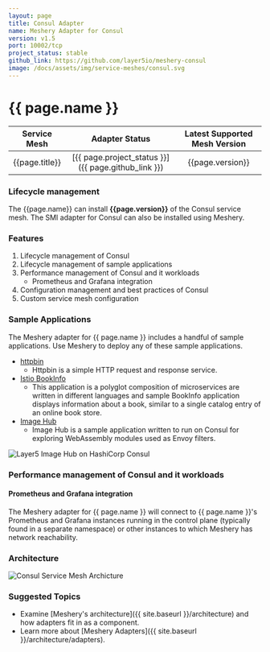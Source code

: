 ```yaml
---
layout: page
title: Consul Adapter
name: Meshery Adapter for Consul
version: v1.5
port: 10002/tcp
project_status: stable
github_link: https://github.com/layer5io/meshery-consul
image: /docs/assets/img/service-meshes/consul.svg
---
```

# {{ page.name }}

| Service Mesh   | Adapter Status | Latest Supported Mesh Version |
| :------------: | :------------:   | :------------:              |
| {{page.title}} | [{{ page.project_status }}]({{ page.github_link }}) | {{page.version}}  |

### Lifecycle management

The {{page.name}} can install **{{page.version}}** of the Consul service mesh. The SMI adapter for Consul can also be installed using Meshery.

### Features

1. Lifecycle management of Consul
1. Lifecycle management of sample applications
1. Performance management of Consul and it workloads
    - Prometheus and Grafana integration
1. Configuration management and best practices of Consul
1. Custom service mesh configuration

### Sample Applications

The Meshery adapter for {{ page.name }} includes a handful of sample applications. Use Meshery to deploy any of these sample applications.

- [httpbin](https://httpbin.org)
    - Httpbin is a simple HTTP request and response service.
- [Istio BookInfo](https://github.com/layer5io/istio-service-mesh-workshop/blob/master/lab-2/README.md#what-is-the-bookinfo-application)
    - This application is a polyglot composition of microservices are written in different languages and sample BookInfo application displays information about a book, similar to a single catalog entry of an online book store.
- [Image Hub](https://github.com/layer5io/image-hub)
    - Image Hub is a sample application written to run on Consul for exploring WebAssembly modules used as Envoy filters.

![Layer5 Image Hub on HashiCorp Consul](/docs/service-meshes/adapters/consul/layer5-image-hub-on-hashicorp-consul.png)


### Performance management of Consul and it workloads

#### Prometheus and Grafana integration

The Meshery adapter for {{ page.name }} will connect to {{ page.name }}'s Prometheus and Grafana instances running in the control plane (typically found in a separate namespace) or other instances to which Meshery has network reachability.

### Architecture

![Consul Service Mesh Archicture](/docs/service-meshes/adapters/consul/service-mesh-architecture-consul.png)

### Suggested Topics

- Examine [Meshery's architecture]({{ site.baseurl }}/architecture) and how adapters fit in as a component.
- Learn more about [Meshery Adapters]({{ site.baseurl }}/architecture/adapters).
